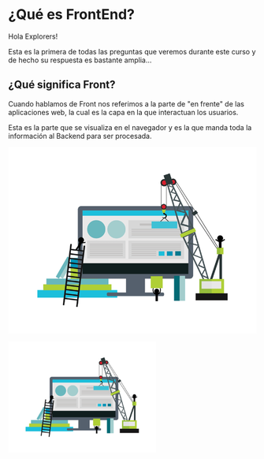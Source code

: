 # ¿Qué es FrontEnd?

Hola Explorers!

Esta es la primera de todas las preguntas que veremos durante este curso y de hecho su respuesta es bastante amplia...

## ¿Qué significa Front?

Cuando hablamos de Front nos referimos a la parte de "en frente" de las aplicaciones web, la cual es la capa en la que interactuan los usuarios. 

Esta es la parte que se visualiza en el navegador y es la que manda toda la información al Backend para ser procesada.

![Frontend site](../images/qefe1.gif)

<img src="../images/qefe1.gif" style="max-width:300px;">
